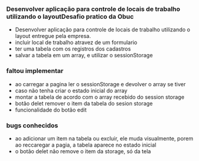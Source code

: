 ### Desenvolver aplicação para controle de locais de trabalho utilizando o layoutDesafio pratico da Obuc
- Desenvolver aplicação para controle de locais de trabalho utilizando o layout
entregue pela empresa.
- incluir local de trabalho atravez de um formulario
- ter uma tabela com os registros dos cadastros
- salvar a tabela em um array, e utilizar o sessionStorage

### faltou implementar
- ao carregar a pagina ler o sessionStorage e devolver o array se tiver
- caso não tenha criar o estado inicial do array
- montar a tabela de acordo com o array recebido do session storage
- botão delet remover o item da tabela do sesion storage
- funcionalidade do botão edit

### bugs conhecidos
- ao adicionar um item na tabela ou excluir, ele muda visualmente, porem ao reccaregar 
a pagia, a tabela aparece no estado inicial
- o botão delet não remove o item da storage, só da tela

